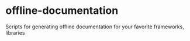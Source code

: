 # offline-documentation
Scripts for generating offline documentation for your favorite frameworks, libraries
